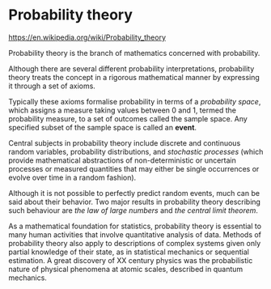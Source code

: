 # Probability theory

https://en.wikipedia.org/wiki/Probability_theory

Probability theory is the branch of mathematics concerned with probability.

Although there are several different probability interpretations, probability theory treats the concept in a rigorous mathematical manner by expressing it through a set of axioms. 

Typically these axioms formalise probability in terms of a *probability space*, which assigns a measure taking values between 0 and 1, termed the probability measure, to a set of outcomes called the sample space. Any specified subset of the sample space is called an **event**. 

Central subjects in probability theory include discrete and continuous random variables, probability distributions, and *stochastic processes* (which provide mathematical abstractions of non-deterministic or uncertain processes or measured quantities that may either be single occurrences or evolve over time in a random fashion). 

Although it is not possible to perfectly predict random events, much can be said about their behavior. Two major results in probability theory describing such behaviour are *the law of large numbers* and *the central limit theorem*.

As a mathematical foundation for statistics, probability theory is essential to many human activities that involve quantitative analysis of data. Methods of probability theory also apply to descriptions of complex systems given only partial knowledge of their state, as in statistical mechanics or sequential estimation. A great discovery of XX century physics was the probabilistic nature of physical phenomena at atomic scales, described in quantum mechanics.
